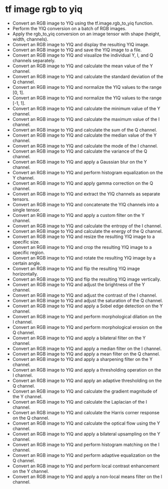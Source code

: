 # tf image rgb to yiq

- Convert an RGB image to YIQ using the tf.image.rgb_to_yiq function.
- Perform the YIQ conversion on a batch of RGB images.
- Apply the rgb_to_yiq conversion on an image tensor with shape (height, width, channels).
- Convert an RGB image to YIQ and display the resulting YIQ image.
- Convert an RGB image to YIQ and save the YIQ image to a file.
- Convert an RGB image to YIQ and visualize the individual Y, I, and Q channels separately.
- Convert an RGB image to YIQ and calculate the mean value of the Y channel.
- Convert an RGB image to YIQ and calculate the standard deviation of the Q channel.
- Convert an RGB image to YIQ and normalize the YIQ values to the range [0, 1].
- Convert an RGB image to YIQ and normalize the YIQ values to the range [-1, 1].
- Convert an RGB image to YIQ and calculate the minimum value of the Y channel.
- Convert an RGB image to YIQ and calculate the maximum value of the I channel.
- Convert an RGB image to YIQ and calculate the sum of the Q channel.
- Convert an RGB image to YIQ and calculate the median value of the Y channel.
- Convert an RGB image to YIQ and calculate the mode of the I channel.
- Convert an RGB image to YIQ and calculate the variance of the Q channel.
- Convert an RGB image to YIQ and apply a Gaussian blur on the Y channel.
- Convert an RGB image to YIQ and perform histogram equalization on the Y channel.
- Convert an RGB image to YIQ and apply gamma correction on the Q channel.
- Convert an RGB image to YIQ and extract the YIQ channels as separate tensors.
- Convert an RGB image to YIQ and concatenate the YIQ channels into a single tensor.
- Convert an RGB image to YIQ and apply a custom filter on the Y channel.
- Convert an RGB image to YIQ and calculate the entropy of the I channel.
- Convert an RGB image to YIQ and calculate the energy of the Q channel.
- Convert an RGB image to YIQ and resize the resulting YIQ image to a specific size.
- Convert an RGB image to YIQ and crop the resulting YIQ image to a specific region.
- Convert an RGB image to YIQ and rotate the resulting YIQ image by a certain angle.
- Convert an RGB image to YIQ and flip the resulting YIQ image horizontally.
- Convert an RGB image to YIQ and flip the resulting YIQ image vertically.
- Convert an RGB image to YIQ and adjust the brightness of the Y channel.
- Convert an RGB image to YIQ and adjust the contrast of the I channel.
- Convert an RGB image to YIQ and adjust the saturation of the Q channel.
- Convert an RGB image to YIQ and apply a Sobel edge detection on the Y channel.
- Convert an RGB image to YIQ and perform morphological dilation on the I channel.
- Convert an RGB image to YIQ and perform morphological erosion on the Q channel.
- Convert an RGB image to YIQ and apply a bilateral filter on the Y channel.
- Convert an RGB image to YIQ and apply a median filter on the I channel.
- Convert an RGB image to YIQ and apply a mean filter on the Q channel.
- Convert an RGB image to YIQ and apply a sharpening filter on the Y channel.
- Convert an RGB image to YIQ and apply a thresholding operation on the I channel.
- Convert an RGB image to YIQ and apply an adaptive thresholding on the Q channel.
- Convert an RGB image to YIQ and calculate the gradient magnitude of the Y channel.
- Convert an RGB image to YIQ and calculate the Laplacian of the I channel.
- Convert an RGB image to YIQ and calculate the Harris corner response on the Q channel.
- Convert an RGB image to YIQ and calculate the optical flow using the Y channel.
- Convert an RGB image to YIQ and apply a bilateral upsampling on the Y channel.
- Convert an RGB image to YIQ and perform histogram matching on the I channel.
- Convert an RGB image to YIQ and perform adaptive equalization on the Q channel.
- Convert an RGB image to YIQ and perform local contrast enhancement on the Y channel.
- Convert an RGB image to YIQ and apply a non-local means filter on the I channel.